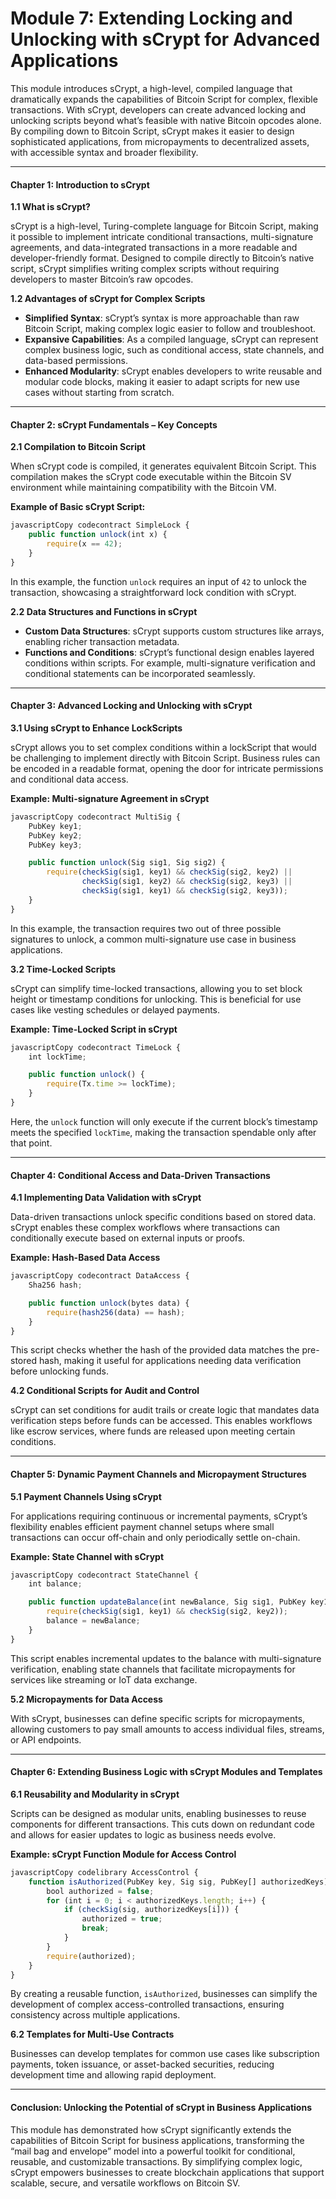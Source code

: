 # Module 7: Extending Locking and Unlocking with sCrypt for Advanced Applications

This module introduces sCrypt, a high-level, compiled language that dramatically expands the capabilities of Bitcoin Script for complex, flexible transactions. With sCrypt, developers can create advanced locking and unlocking scripts beyond what’s feasible with native Bitcoin opcodes alone. By compiling down to Bitcoin Script, sCrypt makes it easier to design sophisticated applications, from micropayments to decentralized assets, with accessible syntax and broader flexibility.

***

#### Chapter 1: Introduction to sCrypt

**1.1 What is sCrypt?**

sCrypt is a high-level, Turing-complete language for Bitcoin Script, making it possible to implement intricate conditional transactions, multi-signature agreements, and data-integrated transactions in a more readable and developer-friendly format. Designed to compile directly to Bitcoin’s native script, sCrypt simplifies writing complex scripts without requiring developers to master Bitcoin’s raw opcodes.

**1.2 Advantages of sCrypt for Complex Scripts**

* **Simplified Syntax**: sCrypt’s syntax is more approachable than raw Bitcoin Script, making complex logic easier to follow and troubleshoot.
* **Expansive Capabilities**: As a compiled language, sCrypt can represent complex business logic, such as conditional access, state channels, and data-based permissions.
* **Enhanced Modularity**: sCrypt enables developers to write reusable and modular code blocks, making it easier to adapt scripts for new use cases without starting from scratch.

***

#### Chapter 2: sCrypt Fundamentals – Key Concepts

**2.1 Compilation to Bitcoin Script**

When sCrypt code is compiled, it generates equivalent Bitcoin Script. This compilation makes the sCrypt code executable within the Bitcoin SV environment while maintaining compatibility with the Bitcoin VM.

**Example of Basic sCrypt Script:**

```javascript
javascriptCopy codecontract SimpleLock {
    public function unlock(int x) {
        require(x == 42);
    }
}
```

In this example, the function `unlock` requires an input of `42` to unlock the transaction, showcasing a straightforward lock condition with sCrypt.

**2.2 Data Structures and Functions in sCrypt**

* **Custom Data Structures**: sCrypt supports custom structures like arrays, enabling richer transaction metadata.
* **Functions and Conditions**: sCrypt’s functional design enables layered conditions within scripts. For example, multi-signature verification and conditional statements can be incorporated seamlessly.

***

#### Chapter 3: Advanced Locking and Unlocking with sCrypt

**3.1 Using sCrypt to Enhance LockScripts**

sCrypt allows you to set complex conditions within a lockScript that would be challenging to implement directly with Bitcoin Script. Business rules can be encoded in a readable format, opening the door for intricate permissions and conditional data access.

**Example: Multi-signature Agreement in sCrypt**

```javascript
javascriptCopy codecontract MultiSig {
    PubKey key1;
    PubKey key2;
    PubKey key3;

    public function unlock(Sig sig1, Sig sig2) {
        require(checkSig(sig1, key1) && checkSig(sig2, key2) || 
                checkSig(sig1, key2) && checkSig(sig2, key3) ||
                checkSig(sig1, key1) && checkSig(sig2, key3));
    }
}
```

In this example, the transaction requires two out of three possible signatures to unlock, a common multi-signature use case in business applications.

**3.2 Time-Locked Scripts**

sCrypt can simplify time-locked transactions, allowing you to set block height or timestamp conditions for unlocking. This is beneficial for use cases like vesting schedules or delayed payments.

**Example: Time-Locked Script in sCrypt**

```javascript
javascriptCopy codecontract TimeLock {
    int lockTime;

    public function unlock() {
        require(Tx.time >= lockTime);
    }
}
```

Here, the `unlock` function will only execute if the current block’s timestamp meets the specified `lockTime`, making the transaction spendable only after that point.

***

#### Chapter 4: Conditional Access and Data-Driven Transactions

**4.1 Implementing Data Validation with sCrypt**

Data-driven transactions unlock specific conditions based on stored data. sCrypt enables these complex workflows where transactions can conditionally execute based on external inputs or proofs.

**Example: Hash-Based Data Access**

```javascript
javascriptCopy codecontract DataAccess {
    Sha256 hash;

    public function unlock(bytes data) {
        require(hash256(data) == hash);
    }
}
```

This script checks whether the hash of the provided data matches the pre-stored hash, making it useful for applications needing data verification before unlocking funds.

**4.2 Conditional Scripts for Audit and Control**

sCrypt can set conditions for audit trails or create logic that mandates data verification steps before funds can be accessed. This enables workflows like escrow services, where funds are released upon meeting certain conditions.

***

#### Chapter 5: Dynamic Payment Channels and Micropayment Structures

**5.1 Payment Channels Using sCrypt**

For applications requiring continuous or incremental payments, sCrypt’s flexibility enables efficient payment channel setups where small transactions can occur off-chain and only periodically settle on-chain.

**Example: State Channel with sCrypt**

```javascript
javascriptCopy codecontract StateChannel {
    int balance;

    public function updateBalance(int newBalance, Sig sig1, PubKey key1, Sig sig2, PubKey key2) {
        require(checkSig(sig1, key1) && checkSig(sig2, key2));
        balance = newBalance;
    }
}
```

This script enables incremental updates to the balance with multi-signature verification, enabling state channels that facilitate micropayments for services like streaming or IoT data exchange.

**5.2 Micropayments for Data Access**

With sCrypt, businesses can define specific scripts for micropayments, allowing customers to pay small amounts to access individual files, streams, or API endpoints.

***

#### Chapter 6: Extending Business Logic with sCrypt Modules and Templates

**6.1 Reusability and Modularity in sCrypt**

Scripts can be designed as modular units, enabling businesses to reuse components for different transactions. This cuts down on redundant code and allows for easier updates to logic as business needs evolve.

**Example: sCrypt Function Module for Access Control**

```javascript
javascriptCopy codelibrary AccessControl {
    function isAuthorized(PubKey key, Sig sig, PubKey[] authorizedKeys) {
        bool authorized = false;
        for (int i = 0; i < authorizedKeys.length; i++) {
            if (checkSig(sig, authorizedKeys[i])) {
                authorized = true;
                break;
            }
        }
        require(authorized);
    }
}
```

By creating a reusable function, `isAuthorized`, businesses can simplify the development of complex access-controlled transactions, ensuring consistency across multiple applications.

**6.2 Templates for Multi-Use Contracts**

Businesses can develop templates for common use cases like subscription payments, token issuance, or asset-backed securities, reducing development time and allowing rapid deployment.

***

#### Conclusion: Unlocking the Potential of sCrypt in Business Applications

This module has demonstrated how sCrypt significantly extends the capabilities of Bitcoin Script for business applications, transforming the “mail bag and envelope” model into a powerful toolkit for conditional, reusable, and customizable transactions. By simplifying complex logic, sCrypt empowers businesses to create blockchain applications that support scalable, secure, and versatile workflows on Bitcoin SV.

